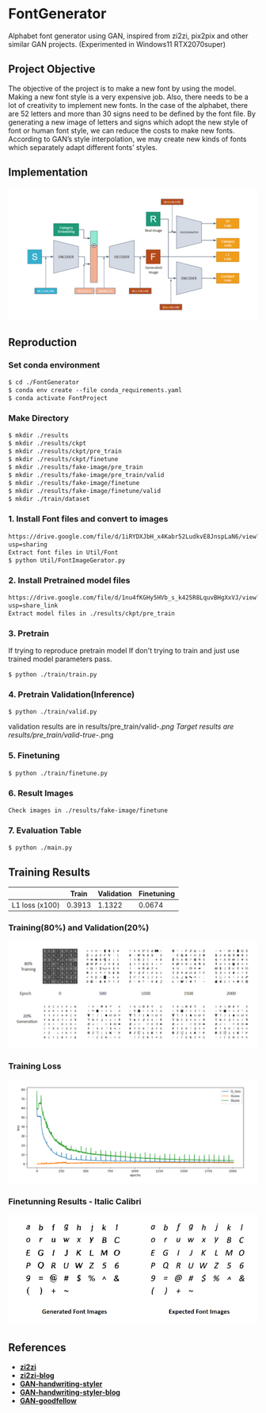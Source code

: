 # FontGenerator
Alphabet font generator using GAN, inspired from zi2zi, pix2pix and other similar GAN projects. 
(Experimented in Windows11 RTX2070super)

## Project Objective
The objective of the project is to make a new font by using the model. Making a new font style is a very expensive job. Also, there needs to be a lot of creativity to implement new fonts. In the case of the alphabet, there are 52 letters and more than 30 signs need to be defined by the font file. By generating a new image of letters and signs which adopt the new style of font or human font style, we can reduce the costs to make new fonts. According to GAN’s style interpolation, we may create new kinds of fonts which separately adapt different fonts’ styles. 

## Implementation
<img src="./imgs/Implementation.png">

## Reproduction
### Set conda environment
```
$ cd ./FontGenerator
$ conda env create --file conda_requirements.yaml
$ conda activate FontProject

```
### Make Directory
```
$ mkdir ./results
$ mkdir ./results/ckpt
$ mkdir ./results/ckpt/pre_train
$ mkdir ./results/ckpt/finetune
$ mkdir ./results/fake-image/pre_train
$ mkdir ./results/fake-image/pre_train/valid
$ mkdir ./results/fake-image/finetune
$ mkdir ./results/fake-image/finetune/valid
$ mkdir ./train/dataset
```
### 1. Install Font files and convert to images
```
https://drive.google.com/file/d/1iRYDXJbH_x4Kabr52LudkvE8JnspLaN6/view?usp=sharing
Extract font files in Util/Font
$ python Util/FontImageGerator.py
```
### 2. Install Pretrained model files
```
https://drive.google.com/file/d/1nu4fKGHy5HVb_s_k425R8LquvBHgXxVJ/view?usp=share_link
Extract model files in ./results/ckpt/pre_train
```
### 3. Pretrain
If trying to reproduce pretrain model
If don't trying to train and just use trained model parameters pass.
```
$ python ./train/train.py
```

### 4. Pretrain Validation(Inference)
```
$ python ./train/valid.py
```
validation results are in results/pre_train/valid-*.png
Target results are results/pre_train/valid-true-*.png

### 5. Finetuning
```
$ python ./train/finetune.py
```

### 6. Result Images
```
Check images in ./results/fake-image/finetune
```

### 7. Evaluation Table
```
$ python ./main.py
```

## Training Results
||Train|Validation|Finetuning|
|------|---|---|---|
|L1 loss (x100)|0.3913|1.1322|0.0674|
### Training(80%) and Validation(20%)
<img src="./imgs/Results1.png">

### Training Loss
<img src="./imgs/Training Loss.png">

### Finetunning Results - Italic Calibri
<img src="./imgs/Finetuning_ical.png">



## References
* [**zi2zi**](https://github.com/kaonashi-tyc/zi2zi/)
* [**zi2zi-blog**](https://kaonashi-tyc.github.io/2017/04/06/zi2zi.html)
* [**GAN-handwriting-styler**](https://github.com/jeina7/GAN-handwriting-styler)
* [**GAN-handwriting-styler-blog**](https://jeinalog.tistory.com/15)
* [**GAN-goodfellow**](https://arxiv.org/pdf/1406.2661.pdf)
